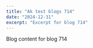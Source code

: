 ```yaml
---
title: "Ak test blogs 714"
date: "2024-12-31"
excerpt: "Excerpt for blog 714"
---
```


Blog content for blog 714